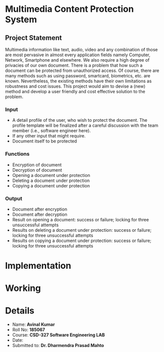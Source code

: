 # Multimedia Content Protection System

## Project Statement

Multimedia information like text, audio, video and any combination of those are most pervasive in
almost every application fields namely Computer, Network, Smartphone and elsewhere. We also
require a high degree of privacies of our own document. There is a problem that how such a document
can be protected from unauthorized access. Of course, there are many methods such as using password,
smartcard, biometrics, etc. are known. Nevertheless, the existing methods have their own limitations as
robustness and cost issues. This project would aim to devise a (new) method and develop a user
friendly and cost effective solution to the problem.

### Input
- A detail profile of the user, who wish to protect the document. The profile template will be finalized after a careful discussion with the team member (i.e., software engineer here).
- If any other input that might require.
- Document itself to be protected

### Functions
- Encryption of document
- Decryption of document
- Opening a document under protection
- Deleting a document under protection
- Copying a document under protection

### Output
- Document after encryption
- Document after decryption
- Result on opening a document: success or failure; locking for three unsuccessful attempts
- Results on deleting a document under protection: success or failure; locking for three unsuccessful attempts
- Results on copying a document under protection: success or failure; locking for three
unsuccessful attempts

# Implementation


# Working


# Details
- Name: **Avinal Kumar**
- Roll No: **185067**
- Course: **CSD-327 Software Engineering LAB**
- Date: 
- Submitted to: **Dr. Dharmendra Prasad Mahto**
